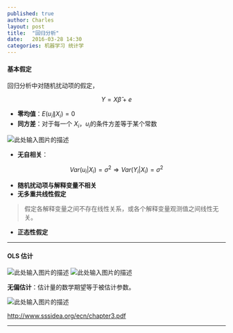 ```yaml
---
published: true
author: Charles
layout: post
title:  "回归分析"
date:   2016-03-28 14:30
categories: 机器学习 统计学
---
```


#### 基本假定

回归分析中对随机扰动项的假定，

$$Y = X\hat{\beta}+e$$

- **零均值**：$E(u_i\|X_i)=0$
- **同方差**：对于每一个 $X_i$，$u_i$的条件方差等于某个常数

![此处输入图片的描述][1]

- **无自相关**：

$$Var(u_i|X_i)=\sigma^2 \Rightarrow Var(Y_i|X_i)=\sigma^2$$

- **随机扰动项与解释变量不相关**
- **无多重共线性假定**

> 假定各解释变量之间不存在线性关系，或各个解释变量观测值之间线性无关。

- **正态性假定**

----------

#### OLS 估计

![此处输入图片的描述][2]
![此处输入图片的描述][4]

**无偏估计**：估计量的数学期望等于被估计参数。

![此处输入图片的描述][3]

http://www.sssidea.org/ecn/chapter3.pdf

----------

[1]: http://7xjbdi.com1.z0.glb.clouddn.com/2016-03-30_223648.png?imageView2/2/w/400
[2]: http://7xjbdi.com1.z0.glb.clouddn.com/2016-03-31_092444.png
[3]: http://7xjbdi.com1.z0.glb.clouddn.com/2016-03-31_092931.png
[4]: http://7xjbdi.com1.z0.glb.clouddn.com/2016-03-31_093425.png